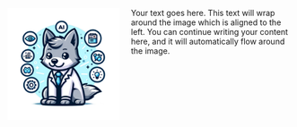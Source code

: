 <p align="left">
  <img src="assets/images/prod_assets/Repo_logo_ps.png" alt="Overview Logo" style="float: left; width: 200px; margin-right: 20px;"/>
  Your text goes here. This text will wrap around the image which is aligned to the left. You can continue writing your content here, and it will automatically flow around the image.
</p>

